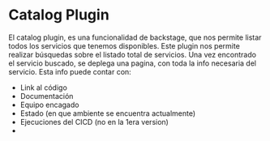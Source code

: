 # Catalog Plugin

El catalog plugin, es una funcionalidad de backstage, que nos permite listar todos los servicios que tenemos disponibles.
Este plugin nos permite realizar búsquedas sobre el listado total de servicios. Una vez encontrado el servicio buscado, se deplega una pagina, con toda la info necesaria del servicio.
Esta info puede contar con:
  - Link al código
  - Documentación
  - Equipo encagado
  - Estado (en que ambiente se encuentra actualmente)
  - Ejecuciones del CICD (no en la 1era version)
  - 
